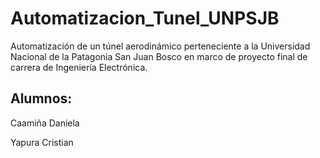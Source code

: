 # Automatizacion_Tunel_UNPSJB

Automatización de un túnel aerodinámico perteneciente a la Universidad Nacional de la Patagonia San Juan Bosco en marco de proyecto final de carrera de Ingeniería Electrónica.

## Alumnos:

Caamiña Daniela

Yapura Cristian
